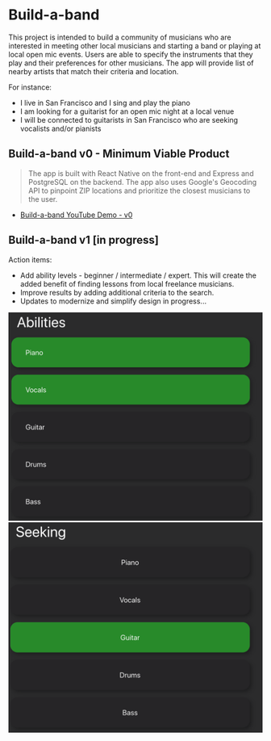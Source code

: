 # Build-a-band

This project is intended to build a community of musicians who are interested in meeting other local musicians and starting a band or playing at local open mic events. Users are able to specify the instruments that they play and their preferences for other musicians. The app will provide list of nearby artists that match their criteria and location.

For instance:
- I live in San Francisco and I sing and play the piano
- I am looking for a guitarist for an open mic night at a local venue
- I will be connected to guitarists in San Francisco who are seeking vocalists and/or pianists

## Build-a-band v0 - Minimum Viable Product

> The app is built with React Native on the front-end and  Express and PostgreSQL on the backend. The app also uses Google's Geocoding API to pinpoint ZIP locations and prioritize the closest musicians to the user.

- [Build-a-band YouTube Demo - v0](https://youtu.be/cc5-7m31ON8)

## Build-a-band v1 [in progress]

Action items:
- Add ability levels - beginner / intermediate / expert. This will create the added benefit of finding lessons from local freelance musicians.
- Improve results by adding additional criteria to the search.
- Updates to modernize and simplify design in progress...

![alt text](assets/Abilities.png?raw=true)
![alt text](assets/Seeking.png?raw=true)
